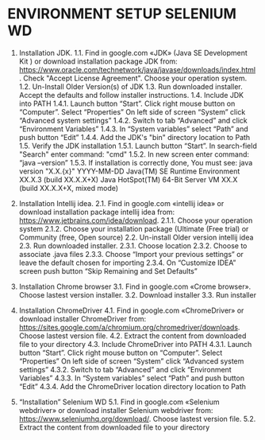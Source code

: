 ENVIRONMENT SETUP SELENIUM WD
=============================

1.	Installation JDK.
1.1.	Find in google.com «JDK» (Java SE Development Kit ) or download installation package JDK from: https://www.oracle.com/technetwork/java/javase/downloads/index.html. Check "Accept License Agreement". Choose your operation system.
1.2.	Un-Install Older Version(s) of JDK
1.3.	Run downloaded installer. Accept the defaults and follow installer instructions.
1.4.	Include JDK into PATH
1.4.1.	Launch button “Start”. Click right mouse button on “Computer”. Select “Properties” On left side of screen “System” click “Advanced system settings”
1.4.2.	Switch to tab “Advanced” and click “Environment Variables”
1.4.3.	In “System variables” select “Path” and push button “Edit”
1.4.4.	Add the JDK's "bin" directory location to Path
1.5.	Verify the JDK installation
1.5.1.	Launch button “Start”. In search-field "Search" enter command: "cmd" 
1.5.2.	In new screen enter command: “java –version”
1.5.3.	If installation is correctly done, You must see:
java version "X.X.{x}" YYYY-MM-DD
Java(TM) SE Runtime Environment XX.X.3 (build XX.X.X+X)
Java HotSpot(TM) 64-Bit Server VM XX.X (build XX.X.X+X, mixed mode)

2.	Installation Intellij idea.
2.1.	Find in google.com «intellij idea» or download installation package intellij idea from: https://www.jetbrains.com/idea/download. 
2.1.1.	Choose your operation system 
2.1.2.	Choose your installation package (Ultimate (Free trial) or Community (free, Open source)
2.2.	Un-install Older version intellij idea
2.3.	Run downloaded installer.
2.3.1.	Choose location 
2.3.2.	Choose to associate .java files
2.3.3.	Choose “Import your previous settings” or leave the default chosen for importing
2.3.4.	On “Customize IDEA” screen push button “Skip Remaining and Set Defaults”

3.	Installation Chrome browser
3.1.	Find in google.com «Crome browser». Choose lastest version installer.
3.2.	Download installer
3.3.    Run installer

4.	Installation ChromeDriver
4.1.	Find in google.com «ChromeDriver» or download installer ChromeDriver from: https://sites.google.com/a/chromium.org/chromedriver/downloads. Choose lastest version file.
4.2.	Extract the content from downloaded file to your directory
4.3.	Include ChromeDriver into PATH
4.3.1.	Launch button “Start”. Click right mouse button on “Computer”. Select “Properties” On left side of screen “System” click “Advanced system settings”
4.3.2.	Switch to tab “Advanced” and click “Environment Variables”
4.3.3.	In “System variables” select “Path” and push button “Edit”
4.3.4.	Add the ChromeDriver location directory location to Path

5.	“Installation” Selenium WD
5.1.	Find in google.com «Selenium webdriver» or download installer Selenium webdriver from: https://www.seleniumhq.org/download/. Choose lastest version file.
5.2.	Extract the content from downloaded file to your directory

